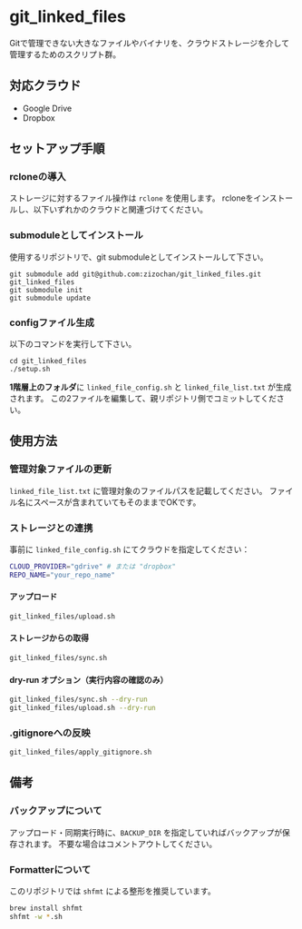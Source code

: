 # git_linked_files

Gitで管理できない大きなファイルやバイナリを、クラウドストレージを介して管理するためのスクリプト群。

## 対応クラウド
- Google Drive
- Dropbox

## セットアップ手順

### rcloneの導入

ストレージに対するファイル操作は `rclone` を使用します。
rcloneをインストールし、以下いずれかのクラウドと関連づけてください。

### submoduleとしてインストール
使用するリポジトリで、git submoduleとしてインストールして下さい。

```
git submodule add git@github.com:zizochan/git_linked_files.git git_linked_files
git submodule init
git submodule update
```

### configファイル生成
以下のコマンドを実行して下さい。

```
cd git_linked_files
./setup.sh
```

**1階層上のフォルダ**に `linked_file_config.sh` と `linked_file_list.txt` が生成されます。
この2ファイルを編集して、親リポジトリ側でコミットしてください。

## 使用方法

### 管理対象ファイルの更新

`linked_file_list.txt` に管理対象のファイルパスを記載してください。
ファイル名にスペースが含まれていてもそのままでOKです。

### ストレージとの連携

事前に `linked_file_config.sh` にてクラウドを指定してください：

```bash
CLOUD_PROVIDER="gdrive" # または "dropbox"
REPO_NAME="your_repo_name"
```

#### アップロード

```bash
git_linked_files/upload.sh
```

#### ストレージからの取得

```bash
git_linked_files/sync.sh
```

#### dry-run オプション（実行内容の確認のみ）

```bash
git_linked_files/sync.sh --dry-run
git_linked_files/upload.sh --dry-run
```

### .gitignoreへの反映

```bash
git_linked_files/apply_gitignore.sh
```

## 備考

### バックアップについて

アップロード・同期実行時に、`BACKUP_DIR` を指定していればバックアップが保存されます。
不要な場合はコメントアウトしてください。

### Formatterについて

このリポジトリでは `shfmt` による整形を推奨しています。

```bash
brew install shfmt
shfmt -w *.sh
```
